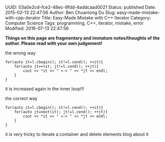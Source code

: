 UUID: 03a0e2cd-fce2-48ec-9fdd-4addcaad0021
Status: published
Date: 2015-02-13 22:47:56
Author: Ben Chuanlong Du
Slug: easy-made-mistake-with-cpp-iterator
Title: Easy-Made Mistake with C++ Iterator
Category: Computer Science
Tags: programming, C++, iterator, mistake, error
Modified: 2016-07-13 22:47:56

**Things on this page are fragmentary and immature notes/thoughts of the author. Please read with your own judgement!**


the wrong way

```
for(auto it=l.cbegin(); it!=l.cend(); ++it){
    for(auto jt=++it; jt!=l.cend(); ++jt){
        cout << *it << " <-> " << *jt << endl;
    }
}
```

it is increased again in the inner loop!!!


the correct way

    for(auto it=l.cbegin(); it!=l.cend(); ++it){
        for(auto jt=next(it); jt!=l.cend(); ++jt){
            cout << *it << " <-> " << *jt << endl;
        }
    }

it is very tricky to iterate a container and delete elements
blog about it
